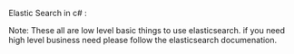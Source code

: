 
Elastic Search in c# :

Note: These all are low level basic things to use elasticsearch. if you need high level business need please follow the elasticsearch documenation.


